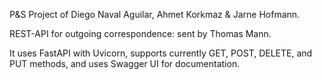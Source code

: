 P&S Project of Diego Naval Aguilar, Ahmet Korkmaz & Jarne Hofmann.

REST-API for outgoing correspondence: sent by Thomas Mann.

It uses FastAPI with Uvicorn, supports currently GET, POST, DELETE, and PUT methods, and uses Swagger UI for documentation.